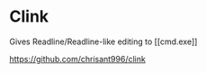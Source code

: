 # Clink

Gives Readline/Readline-like editing to [[cmd.exe]]

<https://github.com/chrisant996/clink>
